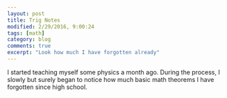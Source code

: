 ```yaml
---
layout: post
title: Trig Notes
modified: 2/29/2016, 9:00:24
tags: [math]
category: blog
comments: true
excerpt: "Look how much I have forgotten already"
---
```


I started teaching myself some physics a month ago. During the process, I slowly but surely began to notice how much basic math theorems I have forgotten since high school. 
